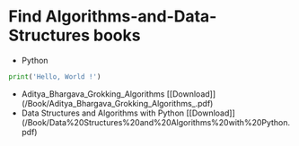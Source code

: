 # Find Algorithms-and-Data-Structures books 


  *  Python

```py 
print('Hello, World !')
```
* Aditya_Bhargava_Grokking_Algorithms [[Download]] (/Book/Aditya_Bhargava_Grokking_Algorithms_.pdf)
* Data Structures and Algorithms with Python [[Download]] (/Book/Data%20Structures%20and%20Algorithms%20with%20Python.pdf)

